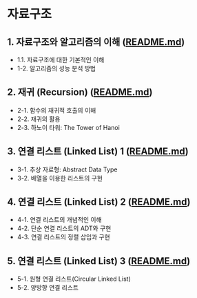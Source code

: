 # 자료구조 

## 1. 자료구조와 알고리즘의 이해 ([README.md](/Chapter1/README.md))
  - 1.1. 자료구조에 대한 기본적인 이해
  - 1-2. 알고리즘의 성능 분석 방법 
 
## 2. 재귀 (Recursion) ([README.md](/Chapter2/README.md))
  - 2-1. 함수의 재귀적 호출의 이해
  - 2-2. 재귀의 활용
  - 2-3. 하노이 타워: The Tower of Hanoi
    
## 3. 연결 리스트 (Linked List) 1 ([README.md](/Chapter3/README.md))
  - 3-1. 추상 자료형: Abstract Data Type
  - 3-2. 배열을 이용한 리스트의 구현

## 4. 연결 리스트 (Linked List) 2 ([README.md](/Chapter4/README.md))
  - 4-1. 연결 리스트의 개념적인 이해
  - 4-2. 단순 연결 리스트의 ADT와 구현
  - 4-3. 연결 리스트의 정렬 삽입과 구현

## 5. 연결 리스트 (Linked List) 3 ([README.md](/Chapter5/README.md))
  - 5-1. 원형 연결 리스트(Circular Linked List)
  - 5-2. 양방향 연결 리스트
  
